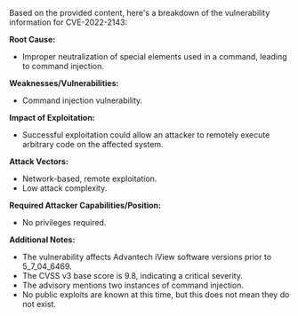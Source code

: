 Based on the provided content, here's a breakdown of the vulnerability information for CVE-2022-2143:

**Root Cause:**
*   Improper neutralization of special elements used in a command, leading to command injection.

**Weaknesses/Vulnerabilities:**
*   Command injection vulnerability.

**Impact of Exploitation:**
*   Successful exploitation could allow an attacker to remotely execute arbitrary code on the affected system.

**Attack Vectors:**
*   Network-based, remote exploitation.
*   Low attack complexity.

**Required Attacker Capabilities/Position:**
*   No privileges required.

**Additional Notes:**
*   The vulnerability affects Advantech iView software versions prior to 5\_7\_04\_6469.
*   The CVSS v3 base score is 9.8, indicating a critical severity.
*   The advisory mentions two instances of command injection.
*   No public exploits are known at this time, but this does not mean they do not exist.